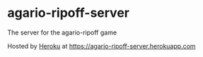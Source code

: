 # agario-ripoff-server

The server for the agario-ripoff game

Hosted by [Heroku](https://www.heroku.com) at https://agario-ripoff-server.herokuapp.com
